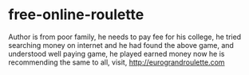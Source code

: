 # free-online-roulette
Author is from poor family, he needs to pay fee for his college, he tried searching money on internet and he had found the above game, and understood well paying game, he played earned money now he is recommending the same to all, visit, http://eurograndroulette.com 
